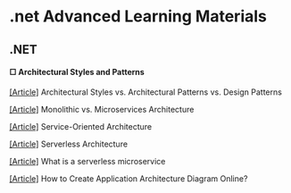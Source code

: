 ﻿# .net Advanced Learning Materials

## .NET
####  □ Architectural Styles and Patterns

[[Article]](https://herbertograca.com/2017/07/28/architectural-styles-vs-architectural-patterns-vs-design-patterns/) Architectural Styles vs. Architectural Patterns vs. Design Patterns

[[Article]](https://articles.microservices.com/monolithic-vs-microservices-architecture-5c4848858f59) Monolithic vs. Microservices Architecture 

[[Article]](https://www.ibm.com/topics/soa) Service-Oriented Architecture 

[[Article]](https://martinfowler.com/articles/serverless.html) Serverless Architecture

[[Article]](https://www.cloudflare.com/learning/serverless/glossary/serverless-microservice/) What is a serverless microservice

[[Article]](https://geekflare.com/create-application-architecture-diagram/) How to Create Application Architecture Diagram Online? 




